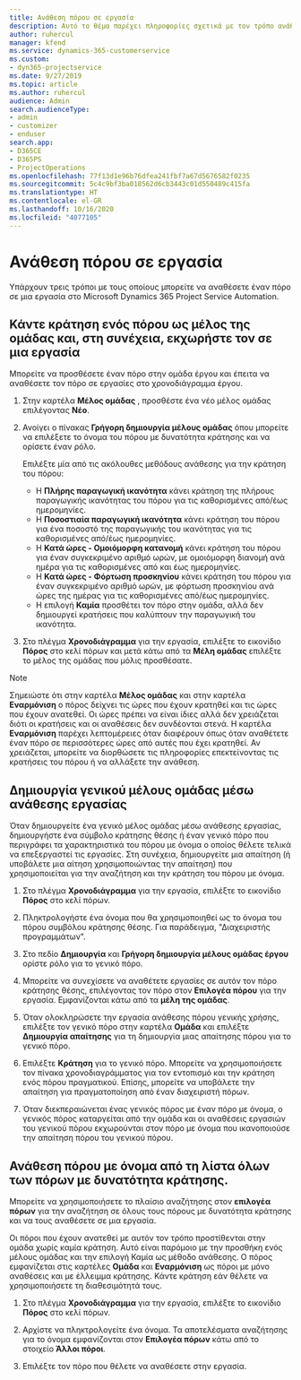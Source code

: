 ```yaml
---
title: Ανάθεση πόρου σε εργασία
description: Αυτό το θέμα παρέχει πληροφορίες σχετικά με τον τρόπο ανάθεσης πόρων σε εργασίες.
author: ruhercul
manager: kfend
ms.service: dynamics-365-customerservice
ms.custom:
- dyn365-projectservice
ms.date: 9/27/2019
ms.topic: article
ms.author: ruhercul
audience: Admin
search.audienceType:
- admin
- customizer
- enduser
search.app:
- D365CE
- D365PS
- ProjectOperations
ms.openlocfilehash: 77f13d1e96b76dfea241fbf7a67d5676582f0235
ms.sourcegitcommit: 5c4c9bf3ba018562d6cb3443c01d550489c415fa
ms.translationtype: HT
ms.contentlocale: el-GR
ms.lasthandoff: 10/16/2020
ms.locfileid: "4077105"
---
```

# <a name="assign-a-resource-to-a-task"></a>Ανάθεση πόρου σε εργασία

Υπάρχουν τρεις τρόποι με τους οποίους μπορείτε να αναθέσετε έναν πόρο σε μια εργασία στο Microsoft Dynamics 365 Project Service Automation.

## <a name="book-a-resource-as-a-team-member-and-then-assign-the-resource-to-a-task"></a>Κάντε κράτηση ενός πόρου ως μέλος της ομάδας και, στη συνέχεια, εκχωρήστε τον σε μια εργασία

Μπορείτε να προσθέσετε έναν πόρο στην ομάδα έργου και έπειτα να αναθέσετε τον πόρο σε εργασίες στο χρονοδιάγραμμα έργου.

1. Στην καρτέλα **Μέλος ομάδας** , προσθέστε ένα νέο μέλος ομάδας επιλέγοντας **Νέο**. 

2. Ανοίγει ο πίνακας **Γρήγορη δημιουργία μέλους ομάδας** όπου μπορείτε να επιλέξετε το όνομα του πόρου με δυνατότητα κράτησης και να ορίσετε έναν ρόλο. 

    Επιλέξτε μία από τις ακόλουθες μεθόδους ανάθεσης για την κράτηση του πόρου:

    - Η **Πλήρης παραγωγική ικανότητα** κάνει κράτηση της πλήρους παραγωγικής ικανότητας του πόρου για τις καθορισμένες από/έως ημερομηνίες.
    - Η **Ποσοστιαία παραγωγική ικανότητα** κάνει κράτηση του πόρου για ένα ποσοστό της παραγωγικής του ικανότητας για τις καθορισμένες από/έως ημερομηνίες.
    - Η **Κατά ώρες - Ομοιόμορφη κατανομή** κάνει κράτηση του πόρου για έναν συγκεκριμένο αριθμό ωρών, με ομοιόμορφη διανομή ανά ημέρα για τις καθορισμένες από και έως ημερομηνίες.
    - Η **Κατά ώρες - Φόρτωση προσκηνίου** κάνει κράτηση του πόρου για έναν συγκεκριμένο αριθμό ωρών, με φόρτωση προσκηνίου ανά ώρες της ημέρας για τις καθορισμένες από/έως ημερομηνίες.
    - Η επιλογή **Καμία** προσθέτει τον πόρο στην ομάδα, αλλά δεν δημιουργεί κρατήσεις που καλύπτουν την παραγωγική του ικανότητα.

3. Στο πλέγμα **Χρονοδιάγραμμα** για την εργασία, επιλέξτε το εικονίδιο **Πόρος** στο κελί πόρων και μετά κάτω από τα **Μέλη ομάδας** επιλέξτε το μέλος της ομάδας που μόλις προσθέσατε. 

> [!NOTE]
> Σημειώστε ότι στην καρτέλα **Μέλος ομάδας** και στην καρτέλα **Εναρμόνιση** ο πόρος δείχνει τις ώρες που έχουν κρατηθεί και τις ώρες που έχουν ανατεθεί. Οι ώρες πρέπει να είναι ίδιες αλλά δεν χρειάζεται διότι οι κρατήσεις και οι αναθέσεις δεν συνδέονται στενά. Η καρτέλα **Εναρμόνιση** παρέχει λεπτομέρειες όταν διαφέρουν όπως όταν αναθέτετε έναν πόρο σε περισσότερες ώρες από αυτές που έχει κρατηθεί. Αν χρειάζεται, μπορείτε να διορθώσετε τις πληροφορίες επεκτείνοντας τις κρατήσεις του πόρου ή να αλλάξετε την ανάθεση.

## <a name="create-a-generic-team-member-through-task-assignment"></a>Δημιουργία γενικού μέλους ομάδας μέσω ανάθεσης εργασίας

Όταν δημιουργείτε ένα γενικό μέλος ομάδας μέσω ανάθεσης εργασίας, δημιουργήστε ένα σύμβολο κράτησης θέσης ή έναν γενικό πόρο που περιγράφει τα χαρακτηριστικά του πόρου με όνομα ο οποίος θέλετε τελικά να επεξεργαστεί τις εργασίες. Στη συνέχεια, δημιουργείτε μια απαίτηση (ή υποβάλετε μια αίτηση χρησιμοποιώντας την απαίτηση) που χρησιμοποιείται για την αναζήτηση και την κράτηση του πόρου με όνομα.

1. Στο πλέγμα **Χρονοδιάγραμμα** για την εργασία, επιλέξτε το εικονίδιο **Πόρος** στο κελί πόρων.

2. Πληκτρολογήστε ένα όνομα που θα χρησιμοποιηθεί ως το όνομα του πόρου συμβόλου κράτησης θέσης. Για παράδειγμα, "Διαχειριστής προγραμμάτων".

3. Στο πεδίο **Δημιουργία** και **Γρήγορη δημιουργία μέλους ομάδας έργου** ορίστε ρόλο για το γενικό πόρο.

4. Μπορείτε να συνεχίσετε να αναθέτετε εργασίες σε αυτόν τον πόρο κράτησης θέσης, επιλέγοντας τον πόρο στον **Επιλογέα πόρου** για την εργασία. Εμφανίζονται κάτω από τα **μέλη της ομάδας**.

5. Όταν ολοκληρώσετε την εργασία ανάθεσης πόρου γενικής χρήσης, επιλέξτε τον γενικό πόρο στην καρτέλα **Ομάδα** και επιλέξτε **Δημιουργία απαίτησης** για τη δημιουργία μιας απαίτησης πόρου για το γενικό πόρο.

6. Επιλέξτε **Κράτηση** για το γενικό πόρο. Μπορείτε να χρησιμοποιήσετε τον πίνακα χρονοδιαγράμματος για τον εντοπισμό και την κράτηση ενός πόρου πραγματικού. Επίσης, μπορείτε να υποβάλετε την απαίτηση για πραγματοποίηση από έναν διαχειριστή πόρων.

7. Όταν διεκπεραιώνεται ένας γενικός πόρος με έναν πόρο με όνομα, ο γενικός πόρος καταργείται από την ομάδα και οι αναθέσεις εργασιών του γενικού πόρου εκχωρούνται στον πόρο με όνομα που ικανοποιούσε την απαίτηση πόρου του γενικού πόρου.

## <a name="assign-a-named-resource-from-the-list-of-all-bookable-resources"></a>Ανάθεση πόρου με όνομα από τη λίστα όλων των πόρων με δυνατότητα κράτησης.

Μπορείτε να χρησιμοποιήσετε το πλαίσιο αναζήτησης στον **επιλογέα πόρων** για την αναζήτηση σε όλους τους πόρους με δυνατότητα κράτησης και να τους αναθέσετε σε μια εργασία.

Οι πόροι που έχουν ανατεθεί με αυτόν τον τρόπο προστίθενται στην ομάδα χωρίς καμία κράτηση. Αυτό είναι παρόμοιο με την προσθήκη ενός μέλους ομάδας και την επιλογή Καμία ως μέθοδο ανάθεσης. Ο πόρος εμφανίζεται στις καρτέλες **Ομάδα** και **Εναρμόνιση** ως πόροι με μόνο αναθέσεις και με έλλειμμα κράτησης. Κάντε κράτηση εάν θέλετε να χρησιμοποιήσετε τη διαθεσιμότητά τους.

1. Στο πλέγμα **Χρονοδιάγραμμα** για την εργασία, επιλέξτε το εικονίδιο **Πόρος** στο κελί πόρων.

2. Αρχίστε να πληκτρολογείτε ένα όνομα. Τα αποτελέσματα αναζήτησης για το όνομα εμφανίζονται στον **Επιλογέα πόρων** κάτω από το στοιχείο **Άλλοι πόροι**.

3. Επιλέξτε τον πόρο που θέλετε να αναθέσετε στην εργασία.

